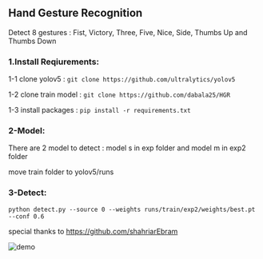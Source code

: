## Hand Gesture Recognition

Detect 8 gestures :
Fist, Victory, Three, Five, Nice, Side, Thumbs Up and Thumbs Down

### 1.Install Reqiurements:

1-1 clone yolov5 : ```git clone https://github.com/ultralytics/yolov5```

1-2 clone train model : ```git clone https://github.com/dabala25/HGR```

1-3 install packages : ```pip install -r requirements.txt```

### 2-Model:
There are 2 model to detect : 
model s in exp folder and model m in exp2 folder

move train folder to yolov5/runs

### 3-Detect:
```python detect.py --source 0 --weights runs/train/exp2/weights/best.pt --conf 0.6```

special thanks to https://github.com/shahriarEbram



![demo](https://github.com/dabala25/HGR/assets/155285514/04dae015-cdd9-4c8f-9d89-1975feeb4332)
